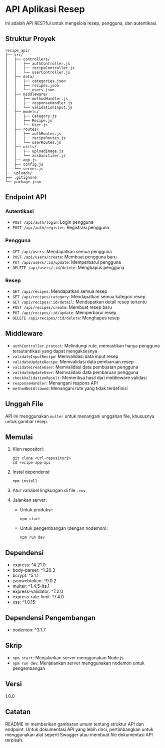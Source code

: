 # API Aplikasi Resep

Ini adalah API RESTful untuk mengelola resep, pengguna, dan autentikasi.

## Struktur Proyek

```
recipe_api/
├── src/
│   ├── controllers/
│   │   ├── authController.js
│   │   ├── recipeController.js
│   │   └── userController.js
│   ├── data/
│   │   ├── categories.json
│   │   ├── recipes.json
│   │   └── users.json
│   ├── middleware/
│   │   ├── methodHandler.js
│   │   ├── responseHandler.js
│   │   └── validationInput.js
│   ├── models/
│   │   ├── Category.js
│   │   ├── Recipe.js
│   │   └── User.js
│   ├── routes/
│   │   ├── authRoutes.js
│   │   ├── recipeRoutes.js
│   │   └── userRoutes.js
│   ├── utils/
│   │   ├── uploadImage.js
│   │   └── xssSanitizer.js
│   ├── app.js
│   ├── config.js
│   └── server.js
├── uploads/
├── .gitignore
└── package.json
```

## Endpoint API

### Autentikasi

- `POST /api/auth/login`: Login pengguna
- `POST /api/auth/register`: Registrasi pengguna

### Pengguna

- `GET /api/users`: Mendapatkan semua pengguna
- `POST /api/users/create`: Membuat pengguna baru
- `PUT /api/users/:id/update`: Memperbarui pengguna
- `DELETE /api/users/:id/delete`: Menghapus pengguna

### Resep

- `GET /api/recipes`: Mendapatkan semua resep
- `GET /api/recipes/category`: Mendapatkan semua kategori resep
- `GET /api/recipes/:id/detail`: Mendapatkan detail resep tertentu
- `POST /api/recipes/create`: Membuat resep baru
- `PUT /api/recipes/:id/update`: Memperbarui resep
- `DELETE /api/recipes/:id/delete`: Menghapus resep

## Middleware

- `authController.protect`: Melindungi rute, memastikan hanya pengguna terautentikasi yang dapat mengaksesnya
- `validateInputRecipe`: Memvalidasi data input resep
- `validateUpdateRecipe`: Memvalidasi data pembaruan resep
- `validateCreateUser`: Memvalidasi data pembuatan pengguna
- `validateUpdateUser`: Memvalidasi data pembaruan pengguna
- `checkValidationResult`: Memeriksa hasil dari middleware validasi
- `responseHandler`: Menangani respons API
- `methodNotAllowed`: Menangani rute yang tidak terdefinisi

## Unggah File

API ini menggunakan `multer` untuk menangani unggahan file, khususnya untuk gambar resep.

## Memulai

1. Klon repositori:

   ```
   git clone <url-repositori>
   cd recipe-app-api
   ```

2. Instal dependensi:

   ```
   npm install
   ```

3. Atur variabel lingkungan di file `.env`.

4. Jalankan server:
   - Untuk produksi:
     ```
     npm start
     ```
   - Untuk pengembangan (dengan nodemon):
     ```
     npm run dev
     ```

## Dependensi

- express: ^4.21.0
- body-parser: ^1.20.3
- bcrypt: ^5.1.1
- jsonwebtoken: ^9.0.2
- multer: ^1.4.5-lts.1
- express-validator: ^7.2.0
- express-rate-limit: ^7.4.0
- xss: ^1.0.15

## Dependensi Pengembangan

- nodemon: ^3.1.7

## Skrip

- `npm start`: Menjalankan server menggunakan Node.js
- `npm run dev`: Menjalankan server menggunakan nodemon untuk pengembangan

## Versi

1.0.0

## Catatan

README ini memberikan gambaran umum tentang struktur API dan endpoint. Untuk dokumentasi API yang lebih rinci, pertimbangkan untuk menggunakan alat seperti Swagger atau membuat file dokumentasi API terpisah.

